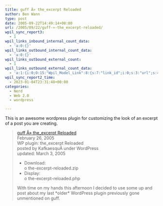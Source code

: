 ```yaml
---
title: guff Â» the_excerpt Reloaded
author: Ben Wann
type: post
date: 2005-09-22T14:49:14+00:00
url: /2005/09/22/guff-»-the_excerpt-reloaded/
wpil_sync_report3:
  - 1
wpil_links_inbound_internal_count_data:
  - 'a:0:{}'
wpil_links_outbound_internal_count_data:
  - 'a:0:{}'
wpil_links_outbound_external_count:
  - 1
wpil_links_outbound_external_count_data:
  - 'a:1:{i:0;O:15:"Wpil_Model_Link":8:{s:7:"link_id";i:0;s:3:"url";s:41:"http://guff.szub.net/the-excerpt-reloaded";s:4:"host";s:13:"guff.szub.net";s:8:"internal";b:0;s:4:"post";N;s:6:"anchor";s:30:"guff Â» the_excerpt Reloaded";s:15:"added_by_plugin";b:0;s:8:"location";s:7:"content";}}'
wpil_sync_report2_time:
  - 2023-01-04T23:31:48+00:00
categories:
  - Nerd
  - Web 2.0
  - wordpress

---
```

This is an awesome wordpress plugin for customizing the look of an excerpt of a post you are creating.

> [guff Â» the_excerpt Reloaded][1]  
> February 26, 2005  
> WP plugin: the_excerpt Reloaded  
> posted by KafkaesquÃ­ under WordPress  
> updated: March 3, 2005
> 
> * Download:  
> o the-excerpt-reloaded.zip  
> * Display:  
> o the-excerpt-reloaded.php
> 
> With time on my hands this afternoon I decided to use some up and post about my last \*older\* WordPress plugin previously gone unmentioned on guff.

<!--16099659db0dfbf56c7b0d928bb8086a-->

 [1]: http://guff.szub.net/the-excerpt-reloaded